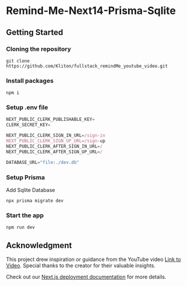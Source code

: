 # Remind-Me-Next14-Prisma-Sqlite

## Getting Started

### Cloning the repository

```shell
git clone https://github.com/Kliton/fullstack_remindMe_youtube_video.git
```

### Install packages

```shell
npm i
```

### Setup .env file

```js
NEXT_PUBLIC_CLERK_PUBLISHABLE_KEY=
CLERK_SECRET_KEY=

NEXT_PUBLIC_CLERK_SIGN_IN_URL=/sign-in
NEXT_PUBLIC_CLERK_SIGN_UP_URL=/sign-up
NEXT_PUBLIC_CLERK_AFTER_SIGN_IN_URL=/
NEXT_PUBLIC_CLERK_AFTER_SIGN_UP_URL=/

DATABASE_URL="file:./dev.db"
```

### Setup Prisma

Add Sqlite Database

```shell
npx prisma migrate dev

```

### Start the app

```shell
npm run dev
```

## Acknowledgment

This project drew inspiration or guidance from the YouTube video [Link to Video](https://www.youtube.com/watch?v=jAMVODrNd9I). Special thanks to the creator for their valuable insights.

Check out our [Next.js deployment documentation](https://nextjs.org/docs/deployment) for more details.